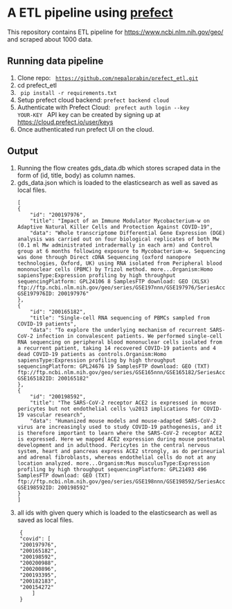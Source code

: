 # A ETL pipeline using [prefect](https://www.prefect.io/)

This repository contains ETL pipeline for https://www.ncbi.nlm.nih.gov/geo/ and scraped about 1000 data.

## Running data pipeline

1. Clone repo: <code> https://github.com/nepalprabin/prefect_etl.git</code>
2. cd prefect_etl
3. <code> pip install -r requirements.txt </code>
4. Setup prefect cloud backend: <code>prefect backend cloud</code>
5. Authenticate with Prefect Cloud: <code> prefect auth login --key YOUR-KEY </code> API key can be created by signing up at https://cloud.prefect.io/user/keys
6. Once authenticated run prefect UI on the cloud.


## Output
1. Running the flow creates gds_data.db which stores scraped data in the form of (id, title, body) as column names.
2. gds_data.json which is loaded to the elasticsearch as well as saved as local files.
    ```
    [
    {
        "id": "200197976",
        "title": "Impact of an Immune Modulator Mycobacterium-w on Adaptive Natural Killer Cells and Protection Against COVID-19",
        "data": "Whole transcriptome Differential Gene Expression (DGE) analysis was carried out on four biological replicates of both Mw (0.1 ml Mw administrated intradermally in each arm) and Control group at 6 months following exposure to Mycobacterium-w. Sequencing was done through Direct cDNA Sequencing (oxford nanopore technologies, Oxford, UK) using RNA isolated from Peripheral blood mononuclear cells (PBMC) by Trizol method. more...Organism:Homo sapiensType:Expression profiling by high throughput sequencingPlatform: GPL24106 8 SamplesFTP download: GEO (XLSX) ftp://ftp.ncbi.nlm.nih.gov/geo/series/GSE197nnn/GSE197976/SeriesAccession: GSE197976ID: 200197976"
    },
    {
        "id": "200165182",
        "title": "Single-cell RNA sequencing of PBMCs sampled from COVID-19 patients",
        "data": "To explore the underlying mechanism of recurrent SARS-CoV-2 infection in convalescent patients. We performed single-cell RNA sequencing on peripheral blood mononuclear cells isolated from a recurrent patient, taking 14 recovered COVID-19 patients and 4 dead COVID-19 patients as controls.Organism:Homo sapiensType:Expression profiling by high throughput sequencingPlatform: GPL24676 19 SamplesFTP download: GEO (TXT) ftp://ftp.ncbi.nlm.nih.gov/geo/series/GSE165nnn/GSE165182/SeriesAccession: GSE165182ID: 200165182"
    },
    {
        "id": "200198592",
        "title": "The SARS-CoV-2 receptor ACE2 is expressed in mouse pericytes but not endothelial cells \u2013 implications for COVID-19 vascular research",
        "data": "Humanized mouse models and mouse-adapted SARS-CoV-2 virus are increasingly used to study COVID-19 pathogenesis, and it is therefore important to learn where the SARS-CoV-2 receptor ACE2 is expressed. Here we mapped ACE2 expression during mouse postnatal development and in adulthood. Pericytes in the central nervous system, heart and pancreas express ACE2 strongly, as do perineurial and adrenal fibroblasts, whereas endothelial cells do not at any location analyzed. more...Organism:Mus musculusType:Expression profiling by high throughput sequencingPlatform: GPL21493 496 SamplesFTP download: GEO (TXT) ftp://ftp.ncbi.nlm.nih.gov/geo/series/GSE198nnn/GSE198592/SeriesAccession: GSE198592ID: 200198592"
    }
    ]
    ```
3. all ids with given query which is loaded to the elasticsearch as well as saved as local files.
```
    {
    "covid": [
    "200197976", 
    "200165182",
    "200198592", 
    "200200988", 
    "200200896", 
    "200193395", 
    "200182183", 
    "200154272"
        ]
    }
```

